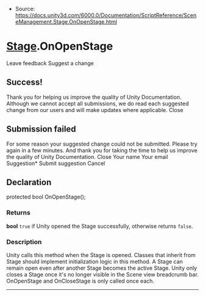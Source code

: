 * Source: https://docs.unity3d.com/6000.0/Documentation/ScriptReference/SceneManagement.Stage.OnOpenStage.html

#  [Stage](https://docs.unity3d.com/6000.0/Documentation/ScriptReference/SceneManagement.Stage.html).OnOpenStage
Leave feedback
Suggest a change
## Success!
Thank you for helping us improve the quality of Unity Documentation. Although we cannot accept all submissions, we do read each suggested change from our users and will make updates where applicable.
Close
## Submission failed
For some reason your suggested change could not be submitted. Please <a>try again</a> in a few minutes. And thank you for taking the time to help us improve the quality of Unity Documentation.
Close
Your name Your email Suggestion* Submit suggestion
Cancel
## Declaration
protected bool OnOpenStage(); 
### Returns
**bool** `true` if Unity opened the Stage successfully, otherwise returns `false`. 
### Description
Unity calls this method when the Stage is opened. Classes that inherit from Stage should implement initialization logic in this method.
A Stage can remain open even after another Stage becomes the active Stage. Unity only closes a Stage once it's no longer visible in the Scene view breadcrumb bar. OnOpenStage and OnCloseStage is only called once each.
* * *
